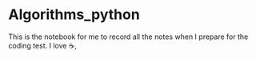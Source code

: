 # Algorithms_python
This is the notebook for me to record all the notes when I prepare for the coding test. 
I love ☕,

